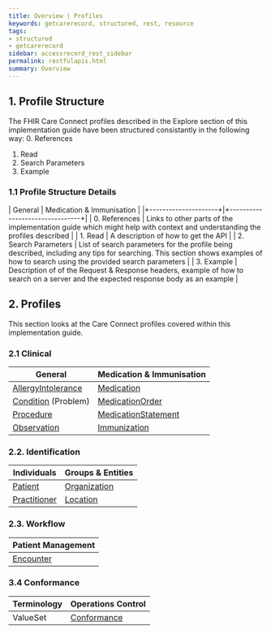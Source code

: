 ```yaml
---
title: Overview | Profiles
keywords: getcarerecord, structured, rest, resource
tags:
- structured
- getcarerecord
sidebar: accessrecord_rest_sidebar
permalink: restfulapis.html
summary: Overview
---
```


## 1. Profile Structure ##
The FHIR Care Connect profiles described in the Explore section of this implementation guide have been structured consistantly in the following way:
0. References
1. Read
2. Search Parameters
3. Example

### 1.1 Profile Structure Details ###

| General              |  Medication &amp; Immunisation    |
|+---------------------+|+--------------------------------+|
| 0. References  | Links to other parts of the implementation guide which might help with context and understanding the profiles described |
| 1. Read | A description of how to get the API |
| 2. Search Parameters          | List of search parameters for the profile being described, including any tips for searching. This section shows examples of how to search using the provided search parameters       |
| 3. Example | Description of of the Request & Response headers, example of how to search on a server and the expected response body as an example   |


## 2. Profiles ##
This section looks at the Care Connect profiles covered within this implementation guide.

### 2.1 Clinical ###

| General             |  Medication &amp; Immunisation |
|---------------------|--------------------------------|
| [AllergyIntolerance](restfulapis_clinical_allergyintolerance.html)  |[ Medication](restfulapis_clinical_medication.html)                     |
| [Condition](restfulapis_clinical_condition.html) (Problem) | [MedicationOrder ](restfulapis_clinical_medicationorder.html)               |
| [Procedure](restfulapis_clinical_procedure.html)           | [MedicationStatement ](restfulapis_clinical_medicationstatement.html)           |
| [Observation](restfulapis_clinical_observation.html) | [Immunization](restfulapis_clinical_immunization.html)                   |

<!--- |   |  [Flag ](restfulapis_clinical_medicationflag.html)(Medication)  | --->

### 2.2. Identification ###

| Individuals  | Groups &amp; Entities       |
|--------------|--------------|
| [Patient ](restfulapis_identification_patient.html)     | [Organization](restfulapis_identification_organisation.html) |   
| [Practitioner](restfulapis_identification_practitioner.html) | [Location](restfulapis_identification_location.html)     |  

### 2.3. Workflow ###

| Patient Management |
|--------------------|
| [Encounter](restfulapis_workflow_encounter.html)          |

### 3.4 Conformance ###

| Terminology | Operations Control |
|-------------|--------------------|
| ValueSet    | [Conformance](restfulapis_conformance_conformance.html)          |

